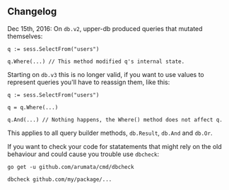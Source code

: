 ## Changelog

Dec 15th, 2016: On `db.v2`, upper-db produced queries that mutated themselves:

```
q := sess.SelectFrom("users")

q.Where(...) // This method modified q's internal state.
```

Starting on `db.v3` this is no longer valid, if you want to use values to
represent queries you'll have to reassign them, like this:

```
q := sess.SelectFrom("users")

q = q.Where(...)

q.And(...) // Nothing happens, the Where() method does not affect q.
```

This applies to all query builder methods, `db.Result`, `db.And` and `db.Or`.

If you want to check your code for statatements that might rely on the old
behaviour and could cause you trouble use `dbcheck`:

```
go get -u github.com/arumata/cmd/dbcheck

dbcheck github.com/my/package/...
```

